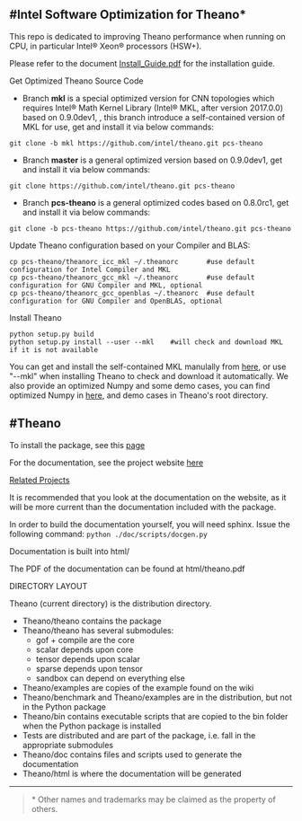 #Intel Software Optimization for Theano*
---

This repo is dedicated to improving Theano performance when running on CPU, in particular Intel® Xeon® processors (HSW+).

Please refer to the document [Install_Guide.pdf](https://github.com/intel/theano/blob/master/Install_Guide.pdf) for the installation guide.

Get Optimized Theano Source Code
* Branch **mkl** is a special optimized version for CNN topologies which requires Intel® Math Kernel Library (Intel® MKL, after version 2017.0.0) based on 0.9.0dev1, , this branch introduce a self-contained version of MKL for use, get and install it via below commands:
```
git clone -b mkl https://github.com/intel/theano.git pcs-theano
```

* Branch **master** is a general optimized version based on 0.9.0dev1, get and install it via below commands:
```
git clone https://github.com/intel/theano.git pcs-theano
```

* Branch **pcs-theano** is a general optimized codes based on 0.8.0rc1, get and install it via below commands:
```
git clone -b pcs-theano https://github.com/intel/theano.git pcs-theano
```

Update Theano configuration based on your Compiler and BLAS:
```
cp pcs-theano/theanorc_icc_mkl ~/.theanorc       #use default configuration for Intel Compiler and MKL
cp pcs-theano/theanorc_gcc_mkl ~/.theanorc       #use default configuration for GNU Compiler and MKL, optional
cp pcs-theano/theanorc_gcc_openblas ~/.theanorc  #use default configuration for GNU Compiler and OpenBLAS, optional
```

Install Theano
```
python setup.py build 
python setup.py install --user --mkl    #will check and download MKL if it is not available
```

You can get and install the self-contained MKL manulally from [here](https://github.com/01org/mkl-dnn/releases), or use "--mkl" when installing Theano to check and download it automatically.
We also provide an optimized Numpy and some demo cases, you can find optimized Numpy in [here](https://github.com/pcs-theano/numpy), and demo cases in Theano's root directory.
 

#Theano
---
To install the package, see this [page](http://deeplearning.net/software/theano/install.html)

For the documentation, see the project website [here](http://deeplearning.net/software/theano/)

[Related Projects](https://github.com/Theano/Theano/wiki/Related-projects)

It is recommended that you look at the documentation on the website, as it will be more current than the documentation included with the package.

In order to build the documentation yourself, you will need sphinx. Issue the following command:
    `python ./doc/scripts/docgen.py`

Documentation is built into html/

The PDF of the documentation can be found at html/theano.pdf


DIRECTORY LAYOUT

Theano (current directory) is the distribution directory.

* Theano/theano contains the package
* Theano/theano has several submodules:
    * gof + compile are the core
    * scalar depends upon core
    * tensor depends upon scalar
    * sparse depends upon tensor
    * sandbox can depend on everything else
* Theano/examples are copies of the example found on the wiki
* Theano/benchmark and Theano/examples are in the distribution, but not in
  the Python package
* Theano/bin contains executable scripts that are copied to the bin folder
  when the Python package is installed
* Tests are distributed and are part of the package, i.e. fall in
  the appropriate submodules
* Theano/doc contains files and scripts used to generate the documentation
* Theano/html is where the documentation will be generated

---
>\* Other names and trademarks may be claimed as the property of others.



